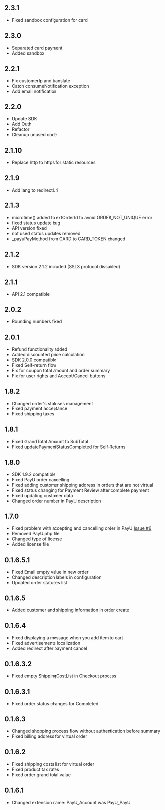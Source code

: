 ## 2.3.1
 * Fixed sandbox configuration for card

## 2.3.0
 * Separated card payment
 * Added sandbox

## 2.2.1
 * Fix customerIp and translate
 * Catch consumeNotification exception
 * Add email notification

## 2.2.0
 * Update SDK
 * Add Outh
 * Refactor
 * Cleanup unused code

## 2.1.10
 * Replace http to https for static resources

## 2.1.9
 * Add lang to redirectUri

## 2.1.3
 * microtime() added to extOrderId to avoid ORDER_NOT_UNIQUE error
 * fixed status update bug
 * API version fixed
 * not used status updates removed
 * _payuPayMethod from CARD to CARD_TOKEN changed

## 2.1.2
 * SDK version 2.1.2 included (SSL3 protocol dissabled)

## 2.1.1
* API 2.1 compatible

## 2.0.2
* Rounding numbers fixed

## 2.0.1
* Refund functionality added
* Added discounted price calculation
* SDK 2.0.0 compatible
* Fixed Self-return flow
* Fix for coupon total amount and order summary
* Fix for user rights and Accept/Cancel buttons


## 1.8.2
* Changed order's statuses management
* Fixed payment acceptance
* Fixed shipping taxes

## 1.8.1
* Fixed GrandTotal Amount to SubTotal
* Fixed updatePaymentStatusCompleted for Self-Returns

## 1.8.0
* SDK 1.9.2 compatible
* Fixed PayU order cancelling
* Fixed adding customer shipping address in orders that are not virtual
* Fixed status changing for Payment Review after complete payment
* Fixed updating customer data
* Changed order number in  PayU description

## 1.7.0
* Fixed problem with accepting and cancelling order in PayU [Issue #6](https://github.com/PayU/plugin_magento_160/issues/6)
* Removed PayU.php file
* Changed type of license
* Added license file

## 0.1.6.5.1
* Fixed Email empty value in new order
* Changed description labels in configuration
* Updated order statuses list

## 0.1.6.5
* Added customer and shipping information in order create

## 0.1.6.4
* Fixed displaying a message when you add item to cart
* Fixed advertisements localization
* Added redirect after payment cancel

## 0.1.6.3.2
* Fixed empty ShippingCostList in Checkout process

## 0.1.6.3.1
* Fixed order status changes for Completed

## 0.1.6.3
* Changed shopping process flow without authentication before summary
* Fixed billing address for virtual order

## 0.1.6.2
* Fixed shipping costs list for virtual order
* Fixed product tax rates
* Fixed order grand total value

## 0.1.6.1
* Changed extension name: PayU_Account was PayU_PayU
